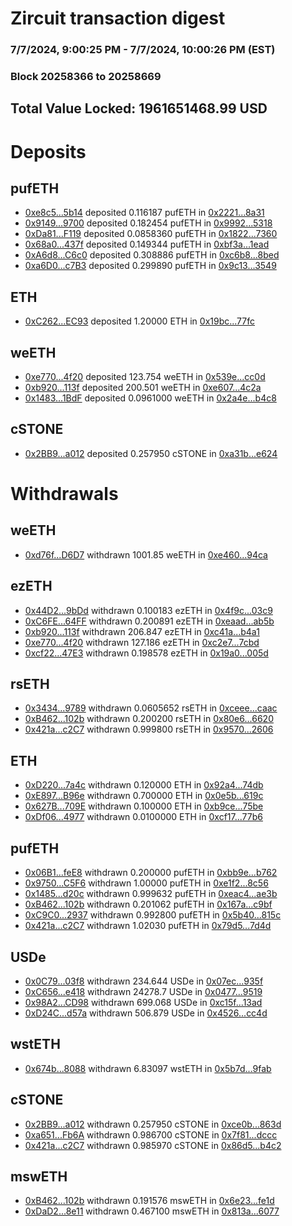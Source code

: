 # Zircuit transaction digest
### 7/7/2024, 9:00:25 PM - 7/7/2024, 10:00:26 PM (EST)
### Block 20258366 to 20258669

## Total Value Locked: 1961651468.99 USD

# Deposits
## pufETH
- [0xe8c5...5b14](https://etherscan.io/address/0xe8c5410dC7d383215f8Cc7F770ae4A0235D85b14) deposited 0.116187 pufETH in [0x2221...8a31](https://etherscan.io/tx/0xe8c5410dC7d383215f8Cc7F770ae4A0235D85b14)
- [0x9149...9700](https://etherscan.io/address/0x9149193489C2808743394dA263C115B666879700) deposited 0.182454 pufETH in [0x9992...5318](https://etherscan.io/tx/0x9149193489C2808743394dA263C115B666879700)
- [0xDa81...F119](https://etherscan.io/address/0xDa8101F76371210369790552afD0D2aBf4c4F119) deposited 0.0858360 pufETH in [0x1822...7360](https://etherscan.io/tx/0xDa8101F76371210369790552afD0D2aBf4c4F119)
- [0x68a0...437f](https://etherscan.io/address/0x68a03A1795026B79F170cA26c29eD261a870437f) deposited 0.149344 pufETH in [0xbf3a...1ead](https://etherscan.io/tx/0x68a03A1795026B79F170cA26c29eD261a870437f)
- [0xA6d8...C6c0](https://etherscan.io/address/0xA6d8cb9fffA7B3988c8E6A4299001119ee06C6c0) deposited 0.308886 pufETH in [0xc6b8...8bed](https://etherscan.io/tx/0xA6d8cb9fffA7B3988c8E6A4299001119ee06C6c0)
- [0xa6D0...c7B3](https://etherscan.io/address/0xa6D0736107b8F312891b2DAD9d1e13C291F1c7B3) deposited 0.299890 pufETH in [0x9c13...3549](https://etherscan.io/tx/0xa6D0736107b8F312891b2DAD9d1e13C291F1c7B3)
## ETH
- [0xC262...EC93](https://etherscan.io/address/0xC262aE1cCa7684C52f6D430862083EabFbBbEC93) deposited 1.20000 ETH in [0x19bc...77fc](https://etherscan.io/tx/0xC262aE1cCa7684C52f6D430862083EabFbBbEC93)
## weETH
- [0xe770...4f20](https://etherscan.io/address/0xe7703cd2118790A796006776e26e7a1ab3dd4f20) deposited 123.754 weETH in [0x539e...cc0d](https://etherscan.io/tx/0xe7703cd2118790A796006776e26e7a1ab3dd4f20)
- [0xb920...113f](https://etherscan.io/address/0xb920f1aF53FCF663c792666daC265952c7F4113f) deposited 200.501 weETH in [0xe607...4c2a](https://etherscan.io/tx/0xb920f1aF53FCF663c792666daC265952c7F4113f)
- [0x1483...1BdF](https://etherscan.io/address/0x1483c8e47D6c2A592556f4F44b3060E2B0c41BdF) deposited 0.0961000 weETH in [0x2a4e...b4c8](https://etherscan.io/tx/0x1483c8e47D6c2A592556f4F44b3060E2B0c41BdF)
## cSTONE
- [0x2BB9...a012](https://etherscan.io/address/0x2BB9B93Baf8fb9562441d511397ACF8defFFa012) deposited 0.257950 cSTONE in [0xa31b...e624](https://etherscan.io/tx/0x2BB9B93Baf8fb9562441d511397ACF8defFFa012)
# Withdrawals
## weETH
- [0xd76f...D6D7](https://etherscan.io/address/0xd76f1c2764a5F22548713cde767b5B752170D6D7) withdrawn 1001.85 weETH in [0xe460...94ca](https://etherscan.io/tx/0xd76f1c2764a5F22548713cde767b5B752170D6D7)
## ezETH
- [0x44D2...9bDd](https://etherscan.io/address/0x44D2d04C8bcBbe907f7E51480c2c9989f2cb9bDd) withdrawn 0.100183 ezETH in [0x4f9c...03c9](https://etherscan.io/tx/0x44D2d04C8bcBbe907f7E51480c2c9989f2cb9bDd)
- [0xC6FE...64FF](https://etherscan.io/address/0xC6FEf159F9021F75104969EE7Df046fCBC4464FF) withdrawn 0.200891 ezETH in [0xeaad...ab5b](https://etherscan.io/tx/0xC6FEf159F9021F75104969EE7Df046fCBC4464FF)
- [0xb920...113f](https://etherscan.io/address/0xb920f1aF53FCF663c792666daC265952c7F4113f) withdrawn 206.847 ezETH in [0xc41a...b4a1](https://etherscan.io/tx/0xb920f1aF53FCF663c792666daC265952c7F4113f)
- [0xe770...4f20](https://etherscan.io/address/0xe7703cd2118790A796006776e26e7a1ab3dd4f20) withdrawn 127.186 ezETH in [0xc2e7...7cbd](https://etherscan.io/tx/0xe7703cd2118790A796006776e26e7a1ab3dd4f20)
- [0xcf22...47E3](https://etherscan.io/address/0xcf227cc4CfAeF6556304c5f4EBE1dbB9423447E3) withdrawn 0.198578 ezETH in [0x19a0...005d](https://etherscan.io/tx/0xcf227cc4CfAeF6556304c5f4EBE1dbB9423447E3)
## rsETH
- [0x3434...9789](https://etherscan.io/address/0x34349c5569e7B846c3558961552D2202760A9789) withdrawn 0.0605652 rsETH in [0xceee...caac](https://etherscan.io/tx/0x34349c5569e7B846c3558961552D2202760A9789)
- [0xB462...102b](https://etherscan.io/address/0xB4623f1E3BEAdD58572DA8959aF0499729E2102b) withdrawn 0.200200 rsETH in [0x80e6...6620](https://etherscan.io/tx/0xB4623f1E3BEAdD58572DA8959aF0499729E2102b)
- [0x421a...c2C7](https://etherscan.io/address/0x421a9a9aCEf1E4fB93FC981B8294AD0ebAdBc2C7) withdrawn 0.999800 rsETH in [0x9570...2606](https://etherscan.io/tx/0x421a9a9aCEf1E4fB93FC981B8294AD0ebAdBc2C7)
## ETH
- [0xD220...7a4c](https://etherscan.io/address/0xD220810345fE313bE93dDF3ac81c814082617a4c) withdrawn 0.120000 ETH in [0x92a4...74db](https://etherscan.io/tx/0xD220810345fE313bE93dDF3ac81c814082617a4c)
- [0xE897...B96e](https://etherscan.io/address/0xE897f043B0c8cB78841e411d85Cf872442B8B96e) withdrawn 0.700000 ETH in [0x0e5b...619c](https://etherscan.io/tx/0xE897f043B0c8cB78841e411d85Cf872442B8B96e)
- [0x627B...709E](https://etherscan.io/address/0x627B63DA1391DEaC116397A09A6EfC644375709E) withdrawn 0.100000 ETH in [0xb9ce...75be](https://etherscan.io/tx/0x627B63DA1391DEaC116397A09A6EfC644375709E)
- [0xDf06...4977](https://etherscan.io/address/0xDf06A761D286C0ae835173236E1f12f1379E4977) withdrawn 0.0100000 ETH in [0xcf17...77b6](https://etherscan.io/tx/0xDf06A761D286C0ae835173236E1f12f1379E4977)
## pufETH
- [0x06B1...feE8](https://etherscan.io/address/0x06B164FC52C86E58F6bf42fA555eca3377B4feE8) withdrawn 0.200000 pufETH in [0xbb9e...b762](https://etherscan.io/tx/0x06B164FC52C86E58F6bf42fA555eca3377B4feE8)
- [0x9750...C5F6](https://etherscan.io/address/0x9750d786303757c6CD64CE112FEEe4cC8751C5F6) withdrawn 1.00000 pufETH in [0xe1f2...8c56](https://etherscan.io/tx/0x9750d786303757c6CD64CE112FEEe4cC8751C5F6)
- [0x1485...d20c](https://etherscan.io/address/0x14855fDfc55625Af5E6C8e687EAE9FC758E7d20c) withdrawn 0.999632 pufETH in [0xeac4...ae3b](https://etherscan.io/tx/0x14855fDfc55625Af5E6C8e687EAE9FC758E7d20c)
- [0xB462...102b](https://etherscan.io/address/0xB4623f1E3BEAdD58572DA8959aF0499729E2102b) withdrawn 0.201062 pufETH in [0x167a...c9bf](https://etherscan.io/tx/0xB4623f1E3BEAdD58572DA8959aF0499729E2102b)
- [0xC9C0...2937](https://etherscan.io/address/0xC9C0c9E9e68553a4ebD3Bc77fF681648019a2937) withdrawn 0.992800 pufETH in [0x5b40...815c](https://etherscan.io/tx/0xC9C0c9E9e68553a4ebD3Bc77fF681648019a2937)
- [0x421a...c2C7](https://etherscan.io/address/0x421a9a9aCEf1E4fB93FC981B8294AD0ebAdBc2C7) withdrawn 1.02030 pufETH in [0x79d5...7d4d](https://etherscan.io/tx/0x421a9a9aCEf1E4fB93FC981B8294AD0ebAdBc2C7)
## USDe
- [0x0C79...03f8](https://etherscan.io/address/0x0C79F93801098694F7b073942a2D126ac6eB03f8) withdrawn 234.644 USDe in [0x07ec...935f](https://etherscan.io/tx/0x0C79F93801098694F7b073942a2D126ac6eB03f8)
- [0xC656...e418](https://etherscan.io/address/0xC656587fDa2aE42124bc51cbde4C045F994De418) withdrawn 24278.7 USDe in [0x0477...9519](https://etherscan.io/tx/0xC656587fDa2aE42124bc51cbde4C045F994De418)
- [0x98A2...CD98](https://etherscan.io/address/0x98A259443cd60bA74C54bBd3d0c4EF24D5d9CD98) withdrawn 699.068 USDe in [0xc15f...13ad](https://etherscan.io/tx/0x98A259443cd60bA74C54bBd3d0c4EF24D5d9CD98)
- [0xD24C...d57a](https://etherscan.io/address/0xD24Cfe2d0fa81369ca6291c28ac5426e16B6d57a) withdrawn 506.879 USDe in [0x4526...cc4d](https://etherscan.io/tx/0xD24Cfe2d0fa81369ca6291c28ac5426e16B6d57a)
## wstETH
- [0x674b...8088](https://etherscan.io/address/0x674b9315b157850223399153529221C3d7308088) withdrawn 6.83097 wstETH in [0x5b7d...9fab](https://etherscan.io/tx/0x674b9315b157850223399153529221C3d7308088)
## cSTONE
- [0x2BB9...a012](https://etherscan.io/address/0x2BB9B93Baf8fb9562441d511397ACF8defFFa012) withdrawn 0.257950 cSTONE in [0xce0b...863d](https://etherscan.io/tx/0x2BB9B93Baf8fb9562441d511397ACF8defFFa012)
- [0xa651...Fb6A](https://etherscan.io/address/0xa651Ab767dfD8beeC267aBC3b4E7f29A3300Fb6A) withdrawn 0.986700 cSTONE in [0x7f81...dccc](https://etherscan.io/tx/0xa651Ab767dfD8beeC267aBC3b4E7f29A3300Fb6A)
- [0x421a...c2C7](https://etherscan.io/address/0x421a9a9aCEf1E4fB93FC981B8294AD0ebAdBc2C7) withdrawn 0.985970 cSTONE in [0x86d5...b4c2](https://etherscan.io/tx/0x421a9a9aCEf1E4fB93FC981B8294AD0ebAdBc2C7)
## mswETH
- [0xB462...102b](https://etherscan.io/address/0xB4623f1E3BEAdD58572DA8959aF0499729E2102b) withdrawn 0.191576 mswETH in [0x6e23...fe1d](https://etherscan.io/tx/0xB4623f1E3BEAdD58572DA8959aF0499729E2102b)
- [0xDaD2...8e11](https://etherscan.io/address/0xDaD22655ca1fC3D425f48c5aB03120fd86658e11) withdrawn 0.467100 mswETH in [0x813a...6077](https://etherscan.io/tx/0xDaD22655ca1fC3D425f48c5aB03120fd86658e11)
